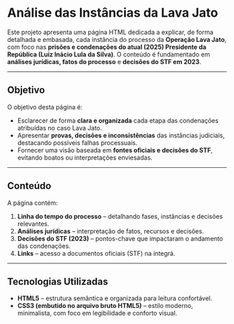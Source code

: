# Análise das Instâncias da Lava Jato

Este projeto apresenta uma página HTML dedicada a explicar, de forma detalhada e embasada, cada instância do processo da **Operação Lava Jato**, com foco nas **prisões e condenações do atual (2025) Presidente da República (Luiz Inácio Lula da Silva)**. O conteúdo é fundamentado em **análises jurídicas, fatos do processo** e **decisões do STF em 2023**.

---

## Objetivo

O objetivo desta página é:

- Esclarecer de forma **clara e organizada** cada etapa das condenações atribuídas no caso Lava Jato.
- Apresentar **provas, decisões e inconsistências** das instâncias judiciais, destacando possíveis falhas processuais.
- Fornecer uma visão baseada em **fontes oficiais e decisões do STF**, evitando boatos ou interpretações enviesadas.

---

## Conteúdo

A página contém:

1. **Linha do tempo do processo** – detalhando fases, instâncias e decisões relevantes.
2. **Análises jurídicas** – interpretação de fatos, recursos e decisões.
3. **Decisões do STF (2023)** – pontos-chave que impactaram o andamento das condenações.
4. **Links** – acesso a documentos oficiais (STF) na integrá.

---

## Tecnologias Utilizadas

- **HTML5** – estrutura semântica e organizada para leitura confortável.
- **CSS3 (embutido no arquivo bruto HTML5)** – estilo moderno, minimalista, com foco em legibilidade e conforto visual.
